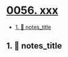 # [0056. xxx](https://github.com/Tdahuyou/TNotes.nodejs/tree/main/notes/0056.%20xxx)

<!-- region:toc -->

- [1. 📒 notes_title](#1--notes_title)

<!-- endregion:toc -->

## 1. 📒 notes_title
